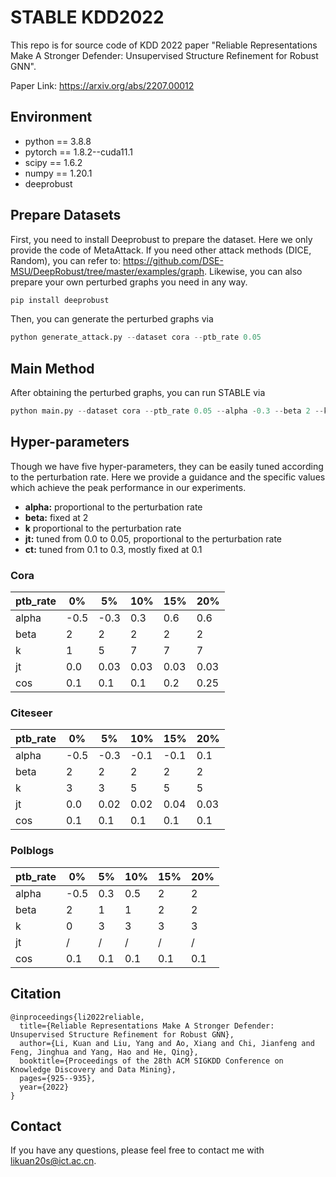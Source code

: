 # STABLE KDD2022

This repo is for source code of KDD 2022 paper "Reliable Representations Make A Stronger Defender:
Unsupervised Structure Refinement for Robust GNN".

Paper Link: https://arxiv.org/abs/2207.00012

## Environment

- python == 3.8.8
- pytorch == 1.8.2--cuda11.1
- scipy == 1.6.2
- numpy == 1.20.1
- deeprobust

## Prepare Datasets
First, you need to install Deeprobust to prepare the dataset. Here we only provide the code of MetaAttack. If you need other attack methods (DICE, Random), you
can refer to: https://github.com/DSE-MSU/DeepRobust/tree/master/examples/graph. Likewise, you can also prepare your own perturbed
graphs you need in any way.
```python
pip install deeprobust
```
Then, you can generate the perturbed graphs via
```python
python generate_attack.py --dataset cora --ptb_rate 0.05
```

## Main Method
After obtaining the perturbed graphs, you can run STABLE via
```python
python main.py --dataset cora --ptb_rate 0.05 --alpha -0.3 --beta 2 --k 5 --jt 0.03 --cos 0.1
```

## Hyper-parameters
Though we have five hyper-parameters, they can be easily tuned according to the perturbation rate. 
Here we provide a guidance and the  specific values
which achieve the peak performance in our experiments.

- **alpha:** proportional to the perturbation rate
- **beta:** fixed at 2
- **k** proportional to the perturbation rate
- **jt:** tuned from 0.0 to 0.05, proportional to the perturbation rate
- **ct:** tuned from 0.1 to 0.3, mostly fixed at 0.1

### Cora

| ptb_rate | 0%   | 5%   | 10%  | 15%  | 20%  |
|----------|------|------|------|------|------|
| alpha    | -0.5 | -0.3 | 0.3  | 0.6  | 0.6  |
| beta     | 2    | 2    | 2    | 2    | 2    |
| k        | 1    | 5    | 7    | 7    | 7    |
| jt       | 0.0  | 0.03 | 0.03 | 0.03 | 0.03 |
| cos      | 0.1  | 0.1  | 0.1  | 0.2  | 0.25 |

### Citeseer

| ptb_rate | 0%   | 5%   | 10%  | 15%  | 20%  |
|----------|------|------|------|------|------|
| alpha    | -0.5 | -0.3 | -0.1 | -0.1 | 0.1  |
| beta     | 2    | 2    | 2    | 2    | 2    |
| k        | 3    | 3    | 5    | 5    | 5    |
| jt       | 0.0  | 0.02 | 0.02 | 0.04 | 0.03 |
| cos      | 0.1  | 0.1  | 0.1  | 0.1  | 0.1  |

### Polblogs

| ptb_rate | 0%   | 5%  | 10% | 15% | 20% |
|----------|------|-----|-----|-----|-----|
| alpha    | -0.5 | 0.3 | 0.5 | 2   | 2   |
| beta     | 2    | 1   | 1   | 2   | 2   |
| k        | 0    | 3   | 3   | 3   | 3   |
| jt       | /    | /   | /   | /   | /   |
| cos      | 0.1  | 0.1 | 0.1 | 0.1 | 0.1 |

## Citation
```
@inproceedings{li2022reliable,
  title={Reliable Representations Make A Stronger Defender: Unsupervised Structure Refinement for Robust GNN},
  author={Li, Kuan and Liu, Yang and Ao, Xiang and Chi, Jianfeng and Feng, Jinghua and Yang, Hao and He, Qing},
  booktitle={Proceedings of the 28th ACM SIGKDD Conference on Knowledge Discovery and Data Mining},
  pages={925--935},
  year={2022}
}
```

## Contact

If you have any questions, please feel free to contact me with [likuan20s@ict.ac.cn](mailto:likuan20s@ict.ac.cn).

